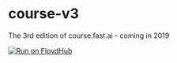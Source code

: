 # course-v3
The 3rd edition of course.fast.ai - coming in 2019

[![Run on FloydHub](https://static.floydhub.com/button/button-small.svg)](https://floydhub.com/run)
